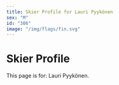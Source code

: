```yaml
---
title: Skier Profile for Lauri Pyykönen
sex: "M"
id: "306"
image: "/img/flags/fin.svg" 
---
```


# Skier Profile

This page is for: Lauri Pyykönen.
    